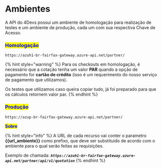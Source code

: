 # Ambientes

A API do 4Devs possui um ambiente de homologação para realização de testes e um ambiente de produção, cada um com sua respectiva Chave de Acesso.

### <mark style="color:blue;">Homologação</mark>

```url
https://azuh1-br-fairfax-gateway.azure-api.net/partner/
```

{% hint style="warning" %}
Para os checkouts em homologação, é necessário que a cotação tenha um valor **PAR** quando a opção de pagamento for **cartão de crédito** (isso é um requerimento do nosso serviço de pagamento que utilizamos).

Os testes que utilizamos caso queira copiar tudo, já foi preparado para que os cálculos retornem valor par.
{% endhint %}

### <mark style="color:blue;">Produção</mark> <a href="#producao" id="producao"></a>

```url
https://azup-br-fairfax-gateway.azure-api.net/partner/
```

<mark style="color:blue;">**Sobre**</mark>

{% hint style="info" %}
A URL de cada recurso vai conter o parametro **\{{url\_ambiente\}}** como prefixo, que deve ser substituido de acordo com o ambiente para o qual serão feitas as requisições.

Exemplo de chamada: _**`https://azuh1-br-fairfax-gateway.azure-api.net/partner/api/v1/quotation`**_
{% endhint %}

